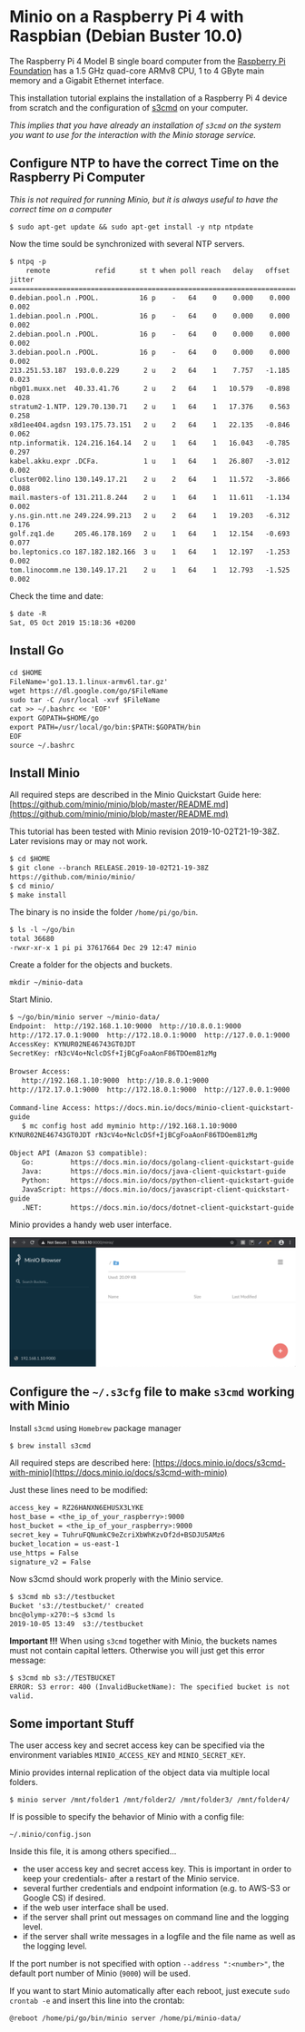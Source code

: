 # Minio on a Raspberry Pi 4 with Raspbian (Debian Buster 10.0)

The Raspberry Pi 4 Model B single board computer from the [Raspberry Pi Foundation](https://www.raspberrypi.org) has a 1.5 GHz quad-core ARMv8 CPU, 1 to 4 GByte main memory and a Gigabit Ethernet interface. 

This installation tutorial explains the installation of a Raspberry Pi 4 device from scratch and the configuration of [s3cmd](http://s3tools.org) on your computer. 

_This implies that you have already an installation of `s3cmd` on the system you want to use for the interaction with the Minio storage service._

## Configure NTP to have the correct Time on the Raspberry Pi Computer

_This is not required for running Minio, but it is always useful to have the correct time on a computer_

    $ sudo apt-get update && sudo apt-get install -y ntp ntpdate

Now the time sould be synchronized with several NTP servers.

    $ ntpq -p
        remote           refid      st t when poll reach   delay   offset  jitter
    ==============================================================================
    0.debian.pool.n .POOL.          16 p    -   64    0    0.000    0.000   0.002
    1.debian.pool.n .POOL.          16 p    -   64    0    0.000    0.000   0.002
    2.debian.pool.n .POOL.          16 p    -   64    0    0.000    0.000   0.002
    3.debian.pool.n .POOL.          16 p    -   64    0    0.000    0.000   0.002
    213.251.53.187  193.0.0.229      2 u    2   64    1    7.757   -1.185   0.023
    nbg01.muxx.net  40.33.41.76      2 u    2   64    1   10.579   -0.898   0.028
    stratum2-1.NTP. 129.70.130.71    2 u    1   64    1   17.376    0.563   0.258
    x8d1ee404.agdsn 193.175.73.151   2 u    2   64    1   22.135   -0.846   0.062
    ntp.informatik. 124.216.164.14   2 u    1   64    1   16.043   -0.785   0.297
    kabel.akku.expr .DCFa.           1 u    1   64    1   26.807   -3.012   0.002
    cluster002.lino 130.149.17.21    2 u    2   64    1   11.572   -3.866   0.088
    mail.masters-of 131.211.8.244    2 u    1   64    1   11.611   -1.134   0.002
    y.ns.gin.ntt.ne 249.224.99.213   2 u    2   64    1   19.203   -6.312   0.176
    golf.zq1.de     205.46.178.169   2 u    1   64    1   12.154   -0.693   0.077
    bo.leptonics.co 187.182.182.166  3 u    1   64    1   12.197   -1.253   0.002
    tom.linocomm.ne 130.149.17.21    2 u    1   64    1   12.793   -1.525   0.002


Check the time and date:

    $ date -R
    Sat, 05 Oct 2019 15:18:36 +0200

## Install Go

    cd $HOME
    FileName='go1.13.1.linux-armv6l.tar.gz'
    wget https://dl.google.com/go/$FileName
    sudo tar -C /usr/local -xvf $FileName
    cat >> ~/.bashrc << 'EOF'
    export GOPATH=$HOME/go
    export PATH=/usr/local/go/bin:$PATH:$GOPATH/bin
    EOF
    source ~/.bashrc

## Install Minio

All required steps are described in the Minio Quickstart Guide here: [https://github.com/minio/minio/blob/master/README.md](https://github.com/minio/minio/blob/master/README.md)

This tutorial has been tested with Minio revision 2019-10-02T21-19-38Z. Later revisions may or may not work.

    $ cd $HOME
    $ git clone --branch RELEASE.2019-10-02T21-19-38Z https://github.com/minio/minio/
    $ cd minio/
    $ make install

The binary is no inside the folder `/home/pi/go/bin`.
    
    $ ls -l ~/go/bin
    total 36680
    -rwxr-xr-x 1 pi pi 37617664 Dec 29 12:47 minio

Create a folder for the objects and buckets.

    mkdir ~/minio-data
    
Start Minio.

    $ ~/go/bin/minio server ~/minio-data/
    Endpoint:  http://192.168.1.10:9000  http://10.8.0.1:9000  http://172.17.0.1:9000  http://172.18.0.1:9000  http://127.0.0.1:9000      
    AccessKey: KYNUR02NE46743GT0JDT 
    SecretKey: rN3cV4o+NclcDSf+IjBCgFoaAonF86TDOem81zMg 

    Browser Access:
       http://192.168.1.10:9000  http://10.8.0.1:9000  http://172.17.0.1:9000  http://172.18.0.1:9000  http://127.0.0.1:9000      

    Command-line Access: https://docs.min.io/docs/minio-client-quickstart-guide
       $ mc config host add myminio http://192.168.1.10:9000 KYNUR02NE46743GT0JDT rN3cV4o+NclcDSf+IjBCgFoaAonF86TDOem81zMg

    Object API (Amazon S3 compatible):
       Go:         https://docs.min.io/docs/golang-client-quickstart-guide
       Java:       https://docs.min.io/docs/java-client-quickstart-guide
       Python:     https://docs.min.io/docs/python-client-quickstart-guide
       JavaScript: https://docs.min.io/docs/javascript-client-quickstart-guide
       .NET:       https://docs.min.io/docs/dotnet-client-quickstart-guide


Minio provides a handy web user interface.

![Minio on the Raspberry Pi 3 Model B+ single board computer](images/Minio_WebUI_Raspbian_Buster_2019_10_05.png)
    
## Configure the `~/.s3cfg` file to make `s3cmd` working with Minio

Install `s3cmd` using `Homebrew` package manager

    $ brew install s3cmd

All required steps are described here: [https://docs.minio.io/docs/s3cmd-with-minio](https://docs.minio.io/docs/s3cmd-with-minio)

Just these lines need to be modified:

    access_key = RZ26HANXN6EHUSX3LYKE
    host_base = <the_ip_of_your_raspberry>:9000
    host_bucket = <the_ip_of_your_raspberry>:9000
    secret_key = TuhruFQNumkC9eZcriXbWhKzvDf2d+BSDJU5AMz6
    bucket_location = us-east-1
    use_https = False
    signature_v2 = False

Now s3cmd should work properly with the Minio service.

    $ s3cmd mb s3://testbucket
    Bucket 's3://testbucket/' created
    bnc@olymp-x270:~$ s3cmd ls
    2019-10-05 13:49  s3://testbucket

**Important !!!** When using `s3cmd` together with Minio, the buckets names must not contain capital letters. Otherwise you will just get this error message:

    $ s3cmd mb s3://TESTBUCKET
    ERROR: S3 error: 400 (InvalidBucketName): The specified bucket is not valid.

## Some important Stuff

The user access key and secret access key can be specified via the environment variables `MINIO_ACCESS_KEY` and `MINIO_SECRET_KEY`.

Minio provides internal replication of the object data via multiple local folders. 

    $ minio server /mnt/folder1 /mnt/folder2/ /mnt/folder3/ /mnt/folder4/ 

If is possible to specify the behavior of Minio with a config file:

    ~/.minio/config.json

Inside this file, it is among others specified...
* the user access key and secret access key. This is important in order to keep your credentials- after a restart of the Minio service.
* several further credentials and endpoint information (e.g. to AWS-S3 or Google CS) if desired.
* if the web user interface shall be used.
* if the server shall print out messages on command line and the logging level.
* if the server shall write messages in a logfile and the file name as well as the logging level.

If the port number is not specified with option `--address ":<number>"`, the default port number of Minio (`9000`) will be used. 

If you want to start Minio automatically after each reboot, just execute `sudo crontab -e` and insert this line into the crontab:

    @reboot /home/pi/go/bin/minio server /home/pi/minio-data/

